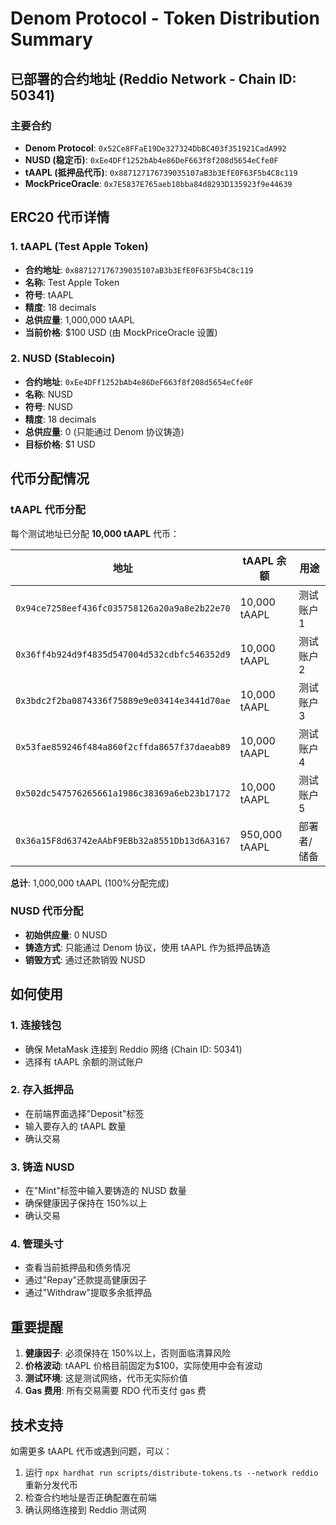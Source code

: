 # Denom Protocol - Token Distribution Summary

## 已部署的合约地址 (Reddio Network - Chain ID: 50341)

### 主要合约

- **Denom Protocol**: `0x52Ce8FFaE19De327324DbBC403f351921CadA992`
- **NUSD (稳定币)**: `0xEe4DFf1252bAb4e86DeF663f8f208d5654eCfe0F`
- **tAAPL (抵押品代币)**: `0x887127176739035107aB3b3EfE0F63F5b4C8c119`
- **MockPriceOracle**: `0x7E5837E765aeb18bba84d8293D135923f9e44639`

## ERC20 代币详情

### 1. tAAPL (Test Apple Token)

- **合约地址**: `0x887127176739035107aB3b3EfE0F63F5b4C8c119`
- **名称**: Test Apple Token
- **符号**: tAAPL
- **精度**: 18 decimals
- **总供应量**: 1,000,000 tAAPL
- **当前价格**: $100 USD (由 MockPriceOracle 设置)

### 2. NUSD (Stablecoin)

- **合约地址**: `0xEe4DFf1252bAb4e86DeF663f8f208d5654eCfe0F`
- **名称**: NUSD
- **符号**: NUSD
- **精度**: 18 decimals
- **总供应量**: 0 (只能通过 Denom 协议铸造)
- **目标价格**: $1 USD

## 代币分配情况

### tAAPL 代币分配

每个测试地址已分配 **10,000 tAAPL** 代币：

| 地址                                         | tAAPL 余额    | 用途        |
| -------------------------------------------- | ------------- | ----------- |
| `0x94ce7258eef436fc035758126a20a9a8e2b22e70` | 10,000 tAAPL  | 测试账户 1  |
| `0x36ff4b924d9f4835d547004d532cdbfc546352d9` | 10,000 tAAPL  | 测试账户 2  |
| `0x3bdc2f2ba0874336f75889e9e03414e3441d70ae` | 10,000 tAAPL  | 测试账户 3  |
| `0x53fae859246f484a860f2cffda8657f37daeab89` | 10,000 tAAPL  | 测试账户 4  |
| `0x502dc547576265661a1986c38369a6eb23b17172` | 10,000 tAAPL  | 测试账户 5  |
| `0x36a15F8d63742eAAbF9EBb32a8551Db13d6A3167` | 950,000 tAAPL | 部署者/储备 |

**总计**: 1,000,000 tAAPL (100%分配完成)

### NUSD 代币分配

- **初始供应量**: 0 NUSD
- **铸造方式**: 只能通过 Denom 协议，使用 tAAPL 作为抵押品铸造
- **销毁方式**: 通过还款销毁 NUSD

## 如何使用

### 1. 连接钱包

- 确保 MetaMask 连接到 Reddio 网络 (Chain ID: 50341)
- 选择有 tAAPL 余额的测试账户

### 2. 存入抵押品

- 在前端界面选择"Deposit"标签
- 输入要存入的 tAAPL 数量
- 确认交易

### 3. 铸造 NUSD

- 在"Mint"标签中输入要铸造的 NUSD 数量
- 确保健康因子保持在 150%以上
- 确认交易

### 4. 管理头寸

- 查看当前抵押品和债务情况
- 通过"Repay"还款提高健康因子
- 通过"Withdraw"提取多余抵押品

## 重要提醒

1. **健康因子**: 必须保持在 150%以上，否则面临清算风险
2. **价格波动**: tAAPL 价格目前固定为$100，实际使用中会有波动
3. **测试环境**: 这是测试网络，代币无实际价值
4. **Gas 费用**: 所有交易需要 RDO 代币支付 gas 费

## 技术支持

如需更多 tAAPL 代币或遇到问题，可以：

1. 运行 `npx hardhat run scripts/distribute-tokens.ts --network reddio` 重新分发代币
2. 检查合约地址是否正确配置在前端
3. 确认网络连接到 Reddio 测试网
